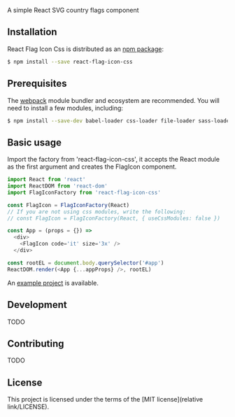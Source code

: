 A simple React SVG country flags component

## Installation

React Flag Icon Css is distributed as an [npm package](https://www.npmjs.org/package/react-flag-icon-css):

```bash
$ npm install --save react-flag-icon-css
```

## Prerequisites

The [webpack](//github.com/webpack/webpack) module bundler and ecosystem are recommended. You will need to install a few modules, including:

```bash
$ npm install --save-dev babel-loader css-loader file-loader sass-loader node-sass style-loader extract-text-webpack-plugin react-css-modules
```

## Basic usage

Import the factory from 'react-flag-icon-css', it accepts the React module as the first argument and creates the FlagIcon component.

```js
import React from 'react'
import ReactDOM from 'react-dom'
import FlagIconFactory from 'react-flag-icon-css'

const FlagIcon = FlagIconFactory(React)
// If you are not using css modules, write the following:
// const FlagIcon = FlagIconFactory(React, { useCssModules: false })

const App = (props = {}) =>
  <div>
    <FlagIcon code='it' size='3x' />
  </div>

const rootEL = document.body.querySelector('#app')
ReactDOM.render(<App {...appProps} />, rootEL)
```

An [example project](//github.com/matteocng/react-flag-icon-css-example-multi) is available.

## Development

TODO

## Contributing

TODO

## License

This project is licensed under the terms of the [MIT license](relative link/LICENSE).
